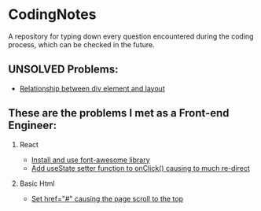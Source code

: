 # CodingNotes

A repository for typing down every question encountered during the coding process, which can be checked in the future.

## UNSOLVED Problems:
* [Relationship between div element and layout](./front-end/UNSOLVED/div-and-layout.md)

## These are the problems I met as a Front-end Engineer:

1. React
   * [Install and use font-awesome library](./front-end/react/font-awesome.md)
   * [Add useState setter function to onClick() causing to much re-direct](./front-end/react/setUseState-too-much-re-render.md)

2. Basic Html
   * [Set href="#" causing the page scroll to the top](./front-end/html-basics/'#'-cause-scroll-to-top.md)

